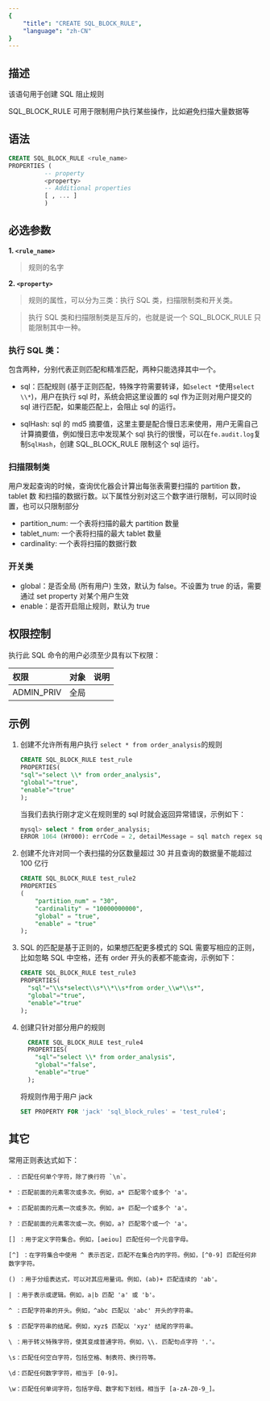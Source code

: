 ```yaml
---
{
    "title": "CREATE SQL_BLOCK_RULE",
    "language": "zh-CN"
}
---
```


<!--
Licensed to the Apache Software Foundation (ASF) under one
or more contributor license agreements.  See the NOTICE file
distributed with this work for additional information
regarding copyright ownership.  The ASF licenses this file
to you under the Apache License, Version 2.0 (the
"License"); you may not use this file except in compliance
with the License.  You may obtain a copy of the License at

  http://www.apache.org/licenses/LICENSE-2.0

Unless required by applicable law or agreed to in writing,
software distributed under the License is distributed on an
"AS IS" BASIS, WITHOUT WARRANTIES OR CONDITIONS OF ANY
KIND, either express or implied.  See the License for the
specific language governing permissions and limitations
under the License.
-->



## 描述

该语句用于创建 SQL 阻止规则

SQL_BLOCK_RULE 可用于限制用户执行某些操作，比如避免扫描大量数据等

## 语法

```sql
CREATE SQL_BLOCK_RULE <rule_name>
PROPERTIES (
          -- property
          <property>
          -- Additional properties
          [ , ... ]
          ) 
```

## 必选参数

**1. `<rule_name>`**

> 规则的名字

**2. `<property>`**

> 规则的属性，可以分为三类：执行 SQL 类，扫描限制类和开关类。

> 执行 SQL 类和扫描限制类是互斥的，也就是说一个 SQL_BLOCK_RULE 只能限制其中一种。

### 执行 SQL 类：

包含两种，分别代表正则匹配和精准匹配，两种只能选择其中一个。

- sql：匹配规则 (基于正则匹配，特殊字符需要转译，如`select *`使用`select \\*`)，用户在执行 sql 时，系统会把这里设置的 sql 作为正则对用户提交的 sql 进行匹配，如果能匹配上，会阻止 sql 的运行。

- sqlHash: sql 的 md5 摘要值，这里主要是配合慢日志来使用，用户无需自己计算摘要值，例如慢日志中发现某个 sql 执行的很慢，可以在`fe.audit.log`复制`SqlHash`，创建 SQL_BLOCK_RULE 限制这个 sql 运行。

### 扫描限制类

用户发起查询的时候，查询优化器会计算出每张表需要扫描的 partition 数，tablet 数 和扫描的数据行数。以下属性分别对这三个数字进行限制，可以同时设置，也可以只限制部分

- partition_num: 一个表将扫描的最大 partition 数量
- tablet_num: 一个表将扫描的最大 tablet 数量
- cardinality: 一个表将扫描的数据行数

### 开关类

- global：是否全局 (所有用户) 生效，默认为 false。不设置为 true 的话，需要通过 set property 对某个用户生效
- enable：是否开启阻止规则，默认为 true

## 权限控制

执行此 SQL 命令的用户必须至少具有以下权限：

| 权限 | 对象 | 说明 |
| :---------------- | :------------- | :------------ |
| ADMIN_PRIV      | 全局           |               |

## 示例

1. 创建不允许所有用户执行 `select * from order_analysis`的规则

    ```sql
    CREATE SQL_BLOCK_RULE test_rule 
    PROPERTIES(
    "sql"="select \\* from order_analysis",
    "global"="true",
    "enable"="true"
    );
    ```

   当我们去执行刚才定义在规则里的 sql 时就会返回异常错误，示例如下：

    ```sql
    mysql> select * from order_analysis;
    ERROR 1064 (HY000): errCode = 2, detailMessage = sql match regex sql block rule: order_analysis_rule
    ```

2. 创建不允许对同一个表扫描的分区数量超过 30 并且查询的数据量不能超过 100 亿行

    ```sql
    CREATE SQL_BLOCK_RULE test_rule2 
    PROPERTIES
    (
        "partition_num" = "30",
        "cardinality" = "10000000000",
        "global" = "true",
        "enable" = "true"
    );
    ```
3. SQL 的匹配是基于正则的，如果想匹配更多模式的 SQL 需要写相应的正则，比如忽略 SQL 中空格，还有 order 开头的表都不能查询，示例如下：
   
    ```sql
    CREATE SQL_BLOCK_RULE test_rule3
    PROPERTIES(
      "sql"="\\s*select\\s*\\*\\s*from order_\\w*\\s*",
      "global"="true",
      "enable"="true"
    );
    ```

4. 创建只针对部分用户的规则
    
    ```sql
      CREATE SQL_BLOCK_RULE test_rule4
      PROPERTIES(
        "sql"="select \\* from order_analysis",
        "global"="false",
        "enable"="true"
      );
    ```

    将规则作用于用户 jack

    ```sql
    SET PROPERTY FOR 'jack' 'sql_block_rules' = 'test_rule4';
    ```

## 其它

常用正则表达式如下：

```text
. ：匹配任何单个字符，除了换行符 `\n`。

* ：匹配前面的元素零次或多次。例如，a* 匹配零个或多个 'a'。

+ ：匹配前面的元素一次或多次。例如，a+ 匹配一个或多个 'a'。

? ：匹配前面的元素零次或一次。例如，a? 匹配零个或一个 'a'。

[] ：用于定义字符集合。例如，[aeiou] 匹配任何一个元音字母。

[^] ：在字符集合中使用 ^ 表示否定，匹配不在集合内的字符。例如，[^0-9] 匹配任何非数字字符。

() ：用于分组表达式，可以对其应用量词。例如，(ab)+ 匹配连续的 'ab'。

| ：用于表示或逻辑。例如，a|b 匹配 'a' 或 'b'。

^ ：匹配字符串的开头。例如，^abc 匹配以 'abc' 开头的字符串。

$ ：匹配字符串的结尾。例如，xyz$ 匹配以 'xyz' 结尾的字符串。

\ ：用于转义特殊字符，使其变成普通字符。例如，\\. 匹配句点字符 '.'。

\s：匹配任何空白字符，包括空格、制表符、换行符等。

\d：匹配任何数字字符，相当于 [0-9]。

\w：匹配任何单词字符，包括字母、数字和下划线，相当于 [a-zA-Z0-9_]。
```